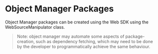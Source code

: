 # Object Manager Packages

Object Manager packages can be created using the Web SDK using the WebSourceManipulator class.

> Note: object manager may automate some aspects of package-creation, such as dependency fetching, which may need to be done by the developer to programmatically achieve the same behaviour.